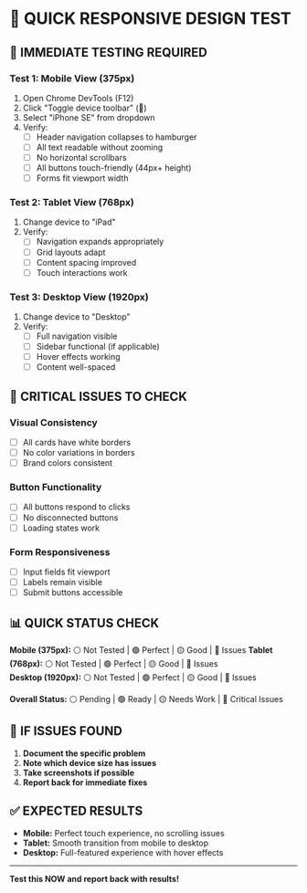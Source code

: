 # 🚀 QUICK RESPONSIVE DESIGN TEST

## 📱 **IMMEDIATE TESTING REQUIRED**

### **Test 1: Mobile View (375px)**
1. Open Chrome DevTools (F12)
2. Click "Toggle device toolbar" (📱)
3. Select "iPhone SE" from dropdown
4. Verify:
   - [ ] Header navigation collapses to hamburger
   - [ ] All text readable without zooming
   - [ ] No horizontal scrollbars
   - [ ] All buttons touch-friendly (44px+ height)
   - [ ] Forms fit viewport width

### **Test 2: Tablet View (768px)**
1. Change device to "iPad"
2. Verify:
   - [ ] Navigation expands appropriately
   - [ ] Grid layouts adapt
   - [ ] Content spacing improved
   - [ ] Touch interactions work

### **Test 3: Desktop View (1920px)**
1. Change device to "Desktop"
2. Verify:
   - [ ] Full navigation visible
   - [ ] Sidebar functional (if applicable)
   - [ ] Hover effects working
   - [ ] Content well-spaced

## 🎯 **CRITICAL ISSUES TO CHECK**

### **Visual Consistency**
- [ ] All cards have white borders
- [ ] No color variations in borders
- [ ] Brand colors consistent

### **Button Functionality**
- [ ] All buttons respond to clicks
- [ ] No disconnected buttons
- [ ] Loading states work

### **Form Responsiveness**
- [ ] Input fields fit viewport
- [ ] Labels remain visible
- [ ] Submit buttons accessible

## 📊 **QUICK STATUS CHECK**

**Mobile (375px):** ⚪ Not Tested | 🟢 Perfect | 🟡 Good | 🔴 Issues
**Tablet (768px):** ⚪ Not Tested | 🟢 Perfect | 🟡 Good | 🔴 Issues  
**Desktop (1920px):** ⚪ Not Tested | 🟢 Perfect | 🟡 Good | 🔴 Issues

**Overall Status:** ⚪ Pending | 🟢 Ready | 🟡 Needs Work | 🔴 Critical Issues

## 🚨 **IF ISSUES FOUND**

1. **Document the specific problem**
2. **Note which device size has issues**
3. **Take screenshots if possible**
4. **Report back for immediate fixes**

## ✅ **EXPECTED RESULTS**

- **Mobile:** Perfect touch experience, no scrolling issues
- **Tablet:** Smooth transition from mobile to desktop
- **Desktop:** Full-featured experience with hover effects

---

**Test this NOW and report back with results!**
